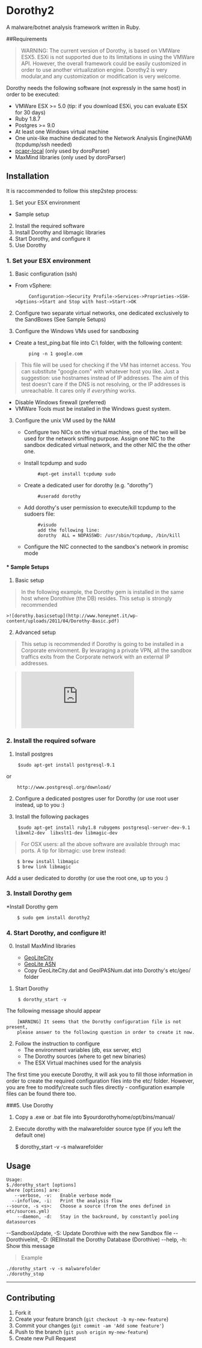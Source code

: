 # Dorothy2

A malware/botnet analysis framework written in Ruby.


##Requirements

>WARNING:
The current version of Dorothy, is based on VMWare ESX5. ESXi is not supported due to its limitations in using the
VMWare API.
However, the overall framework could be easily customized in order to use another virtualization engine. Dorothy2 is
very modular,and any customization or modification is very welcome.

Dorothy needs the following software (not expressly in the same host) in order to be executed:

* VMWare ESX >= 5.0  (tip: if you download ESXi, you can evaluate ESX for 30 days)
* Ruby 1.8.7
* Postgres >= 9.0
* At least one Windows virtual machine
* One unix-like machine dedicated to the Network Analysis Engine(NAM) (tcpdump/ssh needed)
* [pcapr-local](https://github.com/mudynamics/pcapr-local )  (only used by doroParser)
* MaxMind libraries (only used by doroParser)


## Installation

It is raccommended to follow this step2step process:

1. Set your ESX environment
  * Sample setup
2. Install the required software
3. Install Dorothy and libmagic libraries
4. Start Dorothy, and configure it
5. Use Dorothy

### 1. Set your ESX environment
1. Basic configuration (ssh)
 * From vSphere:

            Configuration->Security Profile->Services->Proprieties->SSH->Options->Start and Stop with host->Start->OK

2. Configure two separate virtual networks, one dedicated exclusively to the SandBoxes (See Sample Setups)

3. Configure the Windows VMs used for sandboxing
 * Create a test_ping.bat file into C:\ folder, with the following content:

            ping -n 1 google.com
>This file will be used for checking if the VM has internet access. You can substitute "google.com" with whatever host you like. Just a suggestion: use hostnames instead of IP addresses. The aim of this test doesn't care if the DNS is not resolving, or the IP addresses is unreachable. It cares only if *everything* works.

 * Disable Windows firewall (preferred)
 * VMWare Tools must be installed in the Windows guest system.
3. Configure the unix VM used by the NAM
     * Configure two NICs on the virtual machine, one of the two will be used for the network sniffing purpose. Assign one NIC to the sandbox dedicated virtual network, and the other NIC the the other one.  

     * Install tcpdump and sudo

                #apt-get install tcpdump sudo

     * Create a dedicated user for dorothy (e.g. "dorothy")

                #useradd dorothy
     * Add dorothy's user permission to execute/kill tcpdump to the sudoers file:

                #visudo
                add the following line:
                dorothy  ALL = NOPASSWD: /usr/sbin/tcpdump, /bin/kill

     * Configure the NIC connected to the sandbox's network in promisc mode

#### * Sample Setups
1. Basic setup
> In the following example, the Dorothy gem is installed in the same host where Dorothive (the DB) resides.
> This setup is strongly recommended

    >![dorothy.basicsetup](http://www.honeynet.it/wp-content/uploads/2011/04/Dorothy-Basic.pdf)

2. Advanced setup
> This setup is recommended if Dorothy is going to be installed in a Corporate environment.
> By levaraging a private VPN, all the sandbox traffics exits from the Corporate network with an external IP addresses.

 >![dorothy.basicsetup](http://www.honeynet.it/wp-content/uploads/2011/04/Setup-Advanced.pdf)

### 2. Install the required sofware


1. Install postgres

        $sudo apt-get install postgresql-9.1
or

        http://www.postgresql.org/download/

2. Configure a dedicated postgres user for Dorothy (or use root user instead, up to you :)

3. Install the following packages

        $sudo apt-get install ruby1.8 rubygems postgresql-server-dev-9.1 libxml2-dev  libxslt1-dev libmagic-dev

>For OSX users: all the above software are available through mac ports. A tip for libmagic: use brew instead:
>
        $ brew install libmagic
        $ brew link libmagic

Add a user dedicated to dorothy (or use the root one, up to you :)

### 3. Install Dorothy gem

*Install Dorothy gem

        $ sudo gem install dorothy2

### 4. Start Dorothy, and configure it!

0. Install MaxMind libraries
    * [GeoLiteCity](http://geolite.maxmind.com/download/geoip/database/GeoLiteCity.dat.gz)
    * [GeoLite ASN](http://download.maxmind.com/download/geoip/database/asnum/GeoIPASNum.dat.gz)
    * Copy GeoLiteCity.dat and GeoIPASNum.dat into Dorothy's etc/geo/ folder

1. Start Dorothy

        $ dorothy_start -v
The following message should appear

        [WARNING] It seems that the Dorothy configuration file is not present,
        please answer to the following question in order to create it now.

2. Follow the instruction to configure
    * The environment variables (db, esx server, etc)
    * The Dorothy sources (where to get new binaries)
    * The ESX Virtual machines used for the analysis

The first time you execute Dorothy, it will ask you to fill those information in order to create the required configuration files into the etc/ folder. However, you are free to modify/create such files directly - configuration example files can be found there too.

###5. Use Dorothy
1. Copy a .exe or .bat file into $yourdorothyhome/opt/bins/manual/
2. Execute dorothy with the malwarefolder source type (if you left the default one)

    $ dorothy_start -v -s malwarefolder


## Usage

	Usage:
	$./dorothy_start [options]
	where [options] are:
       --verbose, -v:   Enable verbose mode
      --infoflow, -i:   Print the analysis flow
    --source, -s <s>:   Choose a source (from the ones defined in etc/sources.yml)
        --daemon, -d:   Stay in the backround, by constantly pooling datasources
 --SandboxUpdate, -S:   Update Dorothive with the new Sandbox file
 --DorothiveInit, -D:   (RE)Install the Dorothy Database (Dorothive)
          --help, -h:   Show this message


 >Example

    ./dorothy_start -v -s malwarefolder
    ./dorothy_stop

------------------------------------------

## Contributing

1. Fork it
2. Create your feature branch (`git checkout -b my-new-feature`)
3. Commit your changes (`git commit -am 'Add some feature'`)
4. Push to the branch (`git push origin my-new-feature`)
5. Create new Pull Request
